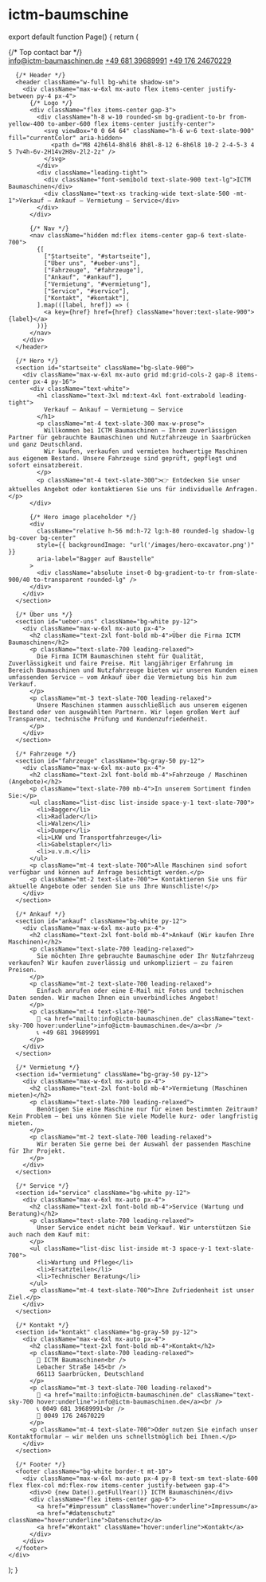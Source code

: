 # ictm-baumschine
export default function Page() {
  return (
    <div className="min-h-screen w-full bg-gray-100 text-slate-800">
      {/* Top contact bar */}
      <div className="w-full bg-slate-800 text-white text-sm hidden md:block">
        <div className="max-w-6xl mx-auto flex items-center justify-end gap-6 py-2 px-4">
          <a href="mailto:info@ictm-baumaschinen.de" className="hover:underline">info@ictm-baumaschinen.de</a>
          <a href="tel:+4968139689991" className="hover:underline">+49 681 39689991</a>
          <a href="tel:+4917624670229" className="hover:underline">+49 176 24670229</a>
        </div>
      </div>

      {/* Header */}
      <header className="w-full bg-white shadow-sm">
        <div className="max-w-6xl mx-auto flex items-center justify-between py-4 px-4">
          {/* Logo */}
          <div className="flex items-center gap-3">
            <div className="h-8 w-10 rounded-sm bg-gradient-to-br from-yellow-400 to-amber-600 flex items-center justify-center">
              <svg viewBox="0 0 64 64" className="h-6 w-6 text-slate-900" fill="currentColor" aria-hidden>
                <path d="M8 42h6l4-8h8l6 8h8l-8-12 6-8h6l8 10-2 2-4-5-3 4 5 7v4h-6v-2H14v2H8v-2l2-2z" />
              </svg>
            </div>
            <div className="leading-tight">
              <div className="font-semibold text-slate-900 text-lg">ICTM Baumaschinen</div>
              <div className="text-xs tracking-wide text-slate-500 -mt-1">Verkauf – Ankauf – Vermietung – Service</div>
            </div>
          </div>

          {/* Nav */}
          <nav className="hidden md:flex items-center gap-6 text-slate-700">
            {[
              ["Startseite", "#startseite"],
              ["Über uns", "#ueber-uns"],
              ["Fahrzeuge", "#fahrzeuge"],
              ["Ankauf", "#ankauf"],
              ["Vermietung", "#vermietung"],
              ["Service", "#service"],
              ["Kontakt", "#kontakt"],
            ].map(([label, href]) => (
              <a key={href} href={href} className="hover:text-slate-900">{label}</a>
            ))}
          </nav>
        </div>
      </header>

      {/* Hero */}
      <section id="startseite" className="bg-slate-900">
        <div className="max-w-6xl mx-auto grid md:grid-cols-2 gap-8 items-center px-4 py-16">
          <div className="text-white">
            <h1 className="text-3xl md:text-4xl font-extrabold leading-tight">
              Verkauf – Ankauf – Vermietung – Service
            </h1>
            <p className="mt-4 text-slate-300 max-w-prose">
              Willkommen bei ICTM Baumaschinen – Ihrem zuverlässigen Partner für gebrauchte Baumaschinen und Nutzfahrzeuge in Saarbrücken und ganz Deutschland.
              Wir kaufen, verkaufen und vermieten hochwertige Maschinen aus eigenem Bestand. Unsere Fahrzeuge sind geprüft, gepflegt und sofort einsatzbereit.
            </p>
            <p className="mt-4 text-slate-300">👉 Entdecken Sie unser aktuelles Angebot oder kontaktieren Sie uns für individuelle Anfragen.</p>
          </div>

          {/* Hero image placeholder */}
          <div
            className="relative h-56 md:h-72 lg:h-80 rounded-lg shadow-lg bg-cover bg-center"
            style={{ backgroundImage: "url('/images/hero-excavator.png')" }}
            aria-label="Bagger auf Baustelle"
          >
            <div className="absolute inset-0 bg-gradient-to-tr from-slate-900/40 to-transparent rounded-lg" />
          </div>
        </div>
      </section>

      {/* Über uns */}
      <section id="ueber-uns" className="bg-white py-12">
        <div className="max-w-6xl mx-auto px-4">
          <h2 className="text-2xl font-bold mb-4">Über die Firma ICTM Baumaschinen</h2>
          <p className="text-slate-700 leading-relaxed">
            Die Firma ICTM Baumaschinen steht für Qualität, Zuverlässigkeit und faire Preise. Mit langjähriger Erfahrung im Bereich Baumaschinen und Nutzfahrzeuge bieten wir unseren Kunden einen umfassenden Service – vom Ankauf über die Vermietung bis hin zum Verkauf.
          </p>
          <p className="mt-3 text-slate-700 leading-relaxed">
            Unsere Maschinen stammen ausschließlich aus unserem eigenen Bestand oder von ausgewählten Partnern. Wir legen großen Wert auf Transparenz, technische Prüfung und Kundenzufriedenheit.
          </p>
        </div>
      </section>

      {/* Fahrzeuge */}
      <section id="fahrzeuge" className="bg-gray-50 py-12">
        <div className="max-w-6xl mx-auto px-4">
          <h2 className="text-2xl font-bold mb-4">Fahrzeuge / Maschinen (Angebote)</h2>
          <p className="text-slate-700 mb-4">In unserem Sortiment finden Sie:</p>
          <ul className="list-disc list-inside space-y-1 text-slate-700">
            <li>Bagger</li>
            <li>Radlader</li>
            <li>Walzen</li>
            <li>Dumper</li>
            <li>LKW und Transportfahrzeuge</li>
            <li>Gabelstapler</li>
            <li>u.v.m.</li>
          </ul>
          <p className="mt-4 text-slate-700">Alle Maschinen sind sofort verfügbar und können auf Anfrage besichtigt werden.</p>
          <p className="mt-2 text-slate-700">➡️ Kontaktieren Sie uns für aktuelle Angebote oder senden Sie uns Ihre Wunschliste!</p>
        </div>
      </section>

      {/* Ankauf */}
      <section id="ankauf" className="bg-white py-12">
        <div className="max-w-6xl mx-auto px-4">
          <h2 className="text-2xl font-bold mb-4">Ankauf (Wir kaufen Ihre Maschinen)</h2>
          <p className="text-slate-700 leading-relaxed">
            Sie möchten Ihre gebrauchte Baumaschine oder Ihr Nutzfahrzeug verkaufen? Wir kaufen zuverlässig und unkompliziert – zu fairen Preisen.
          </p>
          <p className="mt-2 text-slate-700 leading-relaxed">
            Einfach anrufen oder eine E-Mail mit Fotos und technischen Daten senden. Wir machen Ihnen ein unverbindliches Angebot!
          </p>
          <p className="mt-4 text-slate-700">
            📧 <a href="mailto:info@ictm-baumaschinen.de" className="text-sky-700 hover:underline">info@ictm-baumaschinen.de</a><br />
            📞 +49 681 39689991
          </p>
        </div>
      </section>

      {/* Vermietung */}
      <section id="vermietung" className="bg-gray-50 py-12">
        <div className="max-w-6xl mx-auto px-4">
          <h2 className="text-2xl font-bold mb-4">Vermietung (Maschinen mieten)</h2>
          <p className="text-slate-700 leading-relaxed">
            Benötigen Sie eine Maschine nur für einen bestimmten Zeitraum? Kein Problem – bei uns können Sie viele Modelle kurz- oder langfristig mieten.
          </p>
          <p className="mt-2 text-slate-700 leading-relaxed">
            Wir beraten Sie gerne bei der Auswahl der passenden Maschine für Ihr Projekt.
          </p>
        </div>
      </section>

      {/* Service */}
      <section id="service" className="bg-white py-12">
        <div className="max-w-6xl mx-auto px-4">
          <h2 className="text-2xl font-bold mb-4">Service (Wartung und Beratung)</h2>
          <p className="text-slate-700 leading-relaxed">
            Unser Service endet nicht beim Verkauf. Wir unterstützen Sie auch nach dem Kauf mit:
          </p>
          <ul className="list-disc list-inside mt-3 space-y-1 text-slate-700">
            <li>Wartung und Pflege</li>
            <li>Ersatzteilen</li>
            <li>Technischer Beratung</li>
          </ul>
          <p className="mt-4 text-slate-700">Ihre Zufriedenheit ist unser Ziel.</p>
        </div>
      </section>

      {/* Kontakt */}
      <section id="kontakt" className="bg-gray-50 py-12">
        <div className="max-w-6xl mx-auto px-4">
          <h2 className="text-2xl font-bold mb-4">Kontakt</h2>
          <p className="text-slate-700 leading-relaxed">
            📍 ICTM Baumaschinen<br />
            Lebacher Straße 145<br />
            66113 Saarbrücken, Deutschland
          </p>
          <p className="mt-3 text-slate-700 leading-relaxed">
            📧 <a href="mailto:info@ictm-baumaschinen.de" className="text-sky-700 hover:underline">info@ictm-baumaschinen.de</a><br />
            📞 0049 681 39689991<br />
            📱 0049 176 24670229
          </p>
          <p className="mt-4 text-slate-700">Oder nutzen Sie einfach unser Kontaktformular – wir melden uns schnellstmöglich bei Ihnen.</p>
        </div>
      </section>

      {/* Footer */}
      <footer className="bg-white border-t mt-10">
        <div className="max-w-6xl mx-auto px-4 py-8 text-sm text-slate-600 flex flex-col md:flex-row items-center justify-between gap-4">
          <div>© {new Date().getFullYear()} ICTM Baumaschinen</div>
          <div className="flex items-center gap-6">
            <a href="#impressum" className="hover:underline">Impressum</a>
            <a href="#datenschutz" className="hover:underline">Datenschutz</a>
            <a href="#kontakt" className="hover:underline">Kontakt</a>
          </div>
        </div>
      </footer>
    </div>
  );
}

